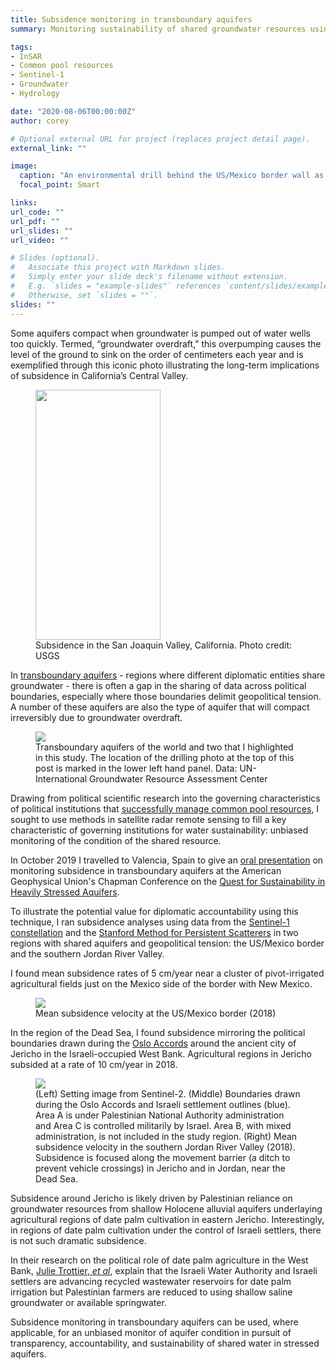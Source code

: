 ```yaml
---
title: Subsidence monitoring in transboundary aquifers
summary: Monitoring sustainability of shared groundwater resources using interferometric synthetic aperture radar (InSAR)

tags:
- InSAR
- Common pool resources
- Sentinel-1
- Groundwater
- Hydrology

date: "2020-08-06T00:00:00Z"
author: corey

# Optional external URL for project (replaces project detail page).
external_link: ""

image:
  caption: "An environmental drill behind the US/Mexico border wall as construction of the new section of wall begins at the Organ Pipe National Monument, August 23, 2019. Photo credit: AZCentral.com"
  focal_point: Smart

links:
url_code: ""
url_pdf: ""
url_slides: ""
url_video: ""

# Slides (optional).
#   Associate this project with Markdown slides.
#   Simply enter your slide deck's filename without extension.
#   E.g. `slides = "example-slides"` references `content/slides/example-slides.md`.
#   Otherwise, set `slides = ""`.
slides: ""
---
```


Some aquifers compact when groundwater is pumped out of water wells too quickly. Termed, “groundwater overdraft,” this overpumping causes the level of the ground to sink on the order of centimeters each year and is exemplified through this iconic photo illustrating the long-term implications of subsidence in California’s Central Valley.

<figure>
<img class="special-img-class" src="/img/land-subsidence-poland-calif-sized.jpg" width="200" height="400" />

<figcaption>Subsidence in the San Joaquin Valley, California. Photo credit: USGS</figcaption>
</figure>

In [transboundary aquifers](https://www.un-igrac.org/areas-expertise/transboundary-groundwaters) - regions where different diplomatic entities share groundwater - there is often a gap in the sharing of data across political boundaries, especially where those boundaries delimit geopolitical tension. A number of these aquifers are also the type of aquifer that will compact irreversibly due to groundwater overdraft.

<figure>
<img class="special-img-class" src="/img/tba_usmex_wb.png" />

<figcaption>Transboundary aquifers of the world and two that I highlighted in this study. The location of the drilling photo at the top of this post is marked in the lower left hand panel. Data: UN-International Groundwater Resource Assessment Center</figcaption>
</figure>

Drawing from political scientific research into the governing characteristics of political institutions that [successfully manage common pool resources](https://www.cambridge.org/core/books/governing-the-commons/A8BB63BC4A1433A50A3FB92EDBBB97D5), I sought to use methods in satellite radar remote sensing to fill a key characteristic of governing institutions for water sustainability: unbiased monitoring of the condition of the shared resource.

In October 2019 I travelled to Valencia, Spain to give an [oral presentation](https://agu.confex.com/agu/19chapman5/meetingapp.cgi/Paper/488036) on monitoring subsidence in transboundary aquifers at the American Geophysical Union's Chapman Conference on the [Quest for Sustainability in Heavily Stressed Aquifers](https://connect.agu.org/aguchapmanconference/upcoming-chapmans/aquifers-sustainability).

To illustrate the potential value for diplomatic accountability using this technique, I ran subsidence analyses using data from the [Sentinel-1 constellation](https://sentinel.esa.int/web/sentinel/missions/sentinel-1) and the [Stanford Method for Persistent Scatterers](https://github.com/dbekaert/StaMPS) in two regions with shared aquifers and geopolitical tension: the US/Mexico border and the southern Jordan River Valley.

I found mean subsidence rates of 5 cm/year near a cluster of pivot-irrigated agricultural fields just on the Mexico side of the border with New Mexico. 

<figure>
<img class="special-img-class" src="/img/us_mexico_sub.png" />

<figcaption>Mean subsidence velocity at the US/Mexico border (2018)</figcaption>
</figure>

In the region of the Dead Sea, I found subsidence mirroring the political boundaries drawn during the [Oslo Accords](https://en.wikipedia.org/wiki/West_Bank_Areas_in_the_Oslo_II_Accord) around the ancient city of Jericho in the Israeli-occupied West Bank. Agricultural regions in Jericho subsided at a rate of 10 cm/year in 2018.

<figure>
<img class="special-img-class" src="/img/wb_subsidence.png" />

<figcaption>(Left) Setting image from Sentinel-2. (Middle) Boundaries drawn during the Oslo Accords and Israeli settlement outlines (blue). Area A is under Palestinian National Authority administration and Area C is controlled militarily by Israel. Area B, with mixed administration, is not included in the study region. (Right) Mean subsidence velocity in the southern Jordan River Valley (2018). Subsidence is focused along the movement barrier (a ditch to prevent vehicle crossings) in Jericho and in Jordan, near the Dead Sea. </figcaption>
</figure>

Subsidence around Jericho is likely driven by Palestinian reliance on groundwater resources from shallow Holocene alluvial aquifers underlaying agricultural regions of date palm cultivation in eastern Jericho. Interestingly, in regions of date palm cultivation under the control of Israeli settlers, there is not such dramatic subsidence. 

In their research on the political role of date palm agriculture in the West Bank, [Julie Trottier, *et al*](https://journals.sagepub.com/doi/abs/10.1177/2514848619876546), explain that the Israeli Water Authority and Israeli settlers are advancing recycled wastewater reservoirs for date palm irrigation but Palestinian farmers are reduced to using shallow saline groundwater or available springwater.

Subsidence monitoring in transboundary aquifers can be used, where applicable, for an unbiased monitor of aquifer condition in pursuit of transparency, accountability, and sustainability of shared water in stressed aquifers.

